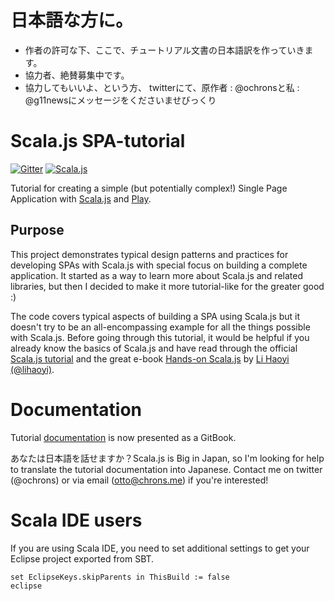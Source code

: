 # 日本語な方に。

- 作者の許可な下、ここで、チュートリアル文書の日本語訳を作っていきます。
- 協力者、絶賛募集中です。
- 協力してもいいよ、という方、 twitterにて、原作者 : @ochronsと私 : @g11newsにメッセージをくださいませびっくり

# Scala.js SPA-tutorial

[![Gitter](https://badges.gitter.im/Join%20Chat.svg)](https://gitter.im/ochrons/scalajs-spa-tutorial?utm_source=badge&utm_medium=badge&utm_campaign=pr-badge)
[![Scala.js](https://www.scala-js.org/assets/badges/scalajs-0.6.8.svg)](https://www.scala-js.org)

Tutorial for creating a simple (but potentially complex!) Single Page Application with
[Scala.js](http://www.scala-js.org/) and [Play](https://www.playframework.com/).

## Purpose

This project demonstrates typical design patterns and practices for developing SPAs with Scala.js with special focus on
building a complete application. It started as a way to learn more about Scala.js and related libraries, but then I
decided to make it more tutorial-like for the greater good :)

The code covers typical aspects of building a SPA using Scala.js but it doesn't try to be an all-encompassing example
for all the things possible with Scala.js. Before going through this tutorial, it would be helpful if you already know
the basics of Scala.js and have read through the official [Scala.js tutorial](http://www.scala-js.org/doc/tutorial.html)
and the great e-book [Hands-on Scala.js](http://lihaoyi.github.io/hands-on-scala-js/#Hands-onScala.js) by 
[Li Haoyi (@lihaoyi)](https://github.com/lihaoyi).

# Documentation

Tutorial [documentation](https://ochrons.github.io/scalajs-spa-tutorial) is now presented as a GitBook.

あなたは日本語を話せますか？Scala.js is Big in Japan, so I'm looking for help to translate the tutorial documentation into Japanese.
Contact me on twitter (@ochrons) or via email (otto@chrons.me) if you're interested!

# Scala IDE users

If you are using Scala IDE, you need to set additional settings to get your Eclipse project exported from SBT.

```
set EclipseKeys.skipParents in ThisBuild := false
eclipse
```
